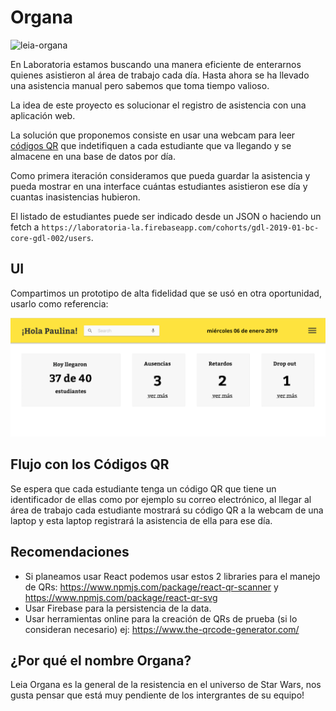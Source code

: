 # Organa

![leia-organa](https://cdn3.movieweb.com/i/article/O0m8u4sbGThx14jjeuuDUsegz6cXhJ/798:50/Star-Wars-8-Princess-Leia-Carrie-Fisher-Scenes.jpg)

En Laboratoria estamos buscando una manera eficiente de enterarnos quienes asistieron al área de trabajo cada día. Hasta ahora se ha llevado una asistencia manual pero sabemos que toma tiempo valioso.

La idea de este proyecto es solucionar el registro de asistencia con una aplicación web.

La solución que proponemos consiste en usar una webcam para leer [códigos QR](https://es.wikipedia.org/wiki/C%C3%B3digo_QR) que indetifiquen a cada estudiante que va llegando y se almacene en una base de datos por día.

Como primera iteración consideramos que pueda guardar la asistencia y pueda mostrar en una interface cuántas estudiantes asistieron ese día y cuantas inasistencias hubieron.

El listado de estudiantes puede ser indicado desde un JSON o haciendo un fetch a `https://laboratoria-la.firebaseapp.com/cohorts/gdl-2019-01-bc-core-gdl-002/users`.

## UI

Compartimos un prototipo de alta fidelidad que se usó en otra oportunidad, usarlo como referencia:

![prototipo-beta](prototipo-beta.png)


## Flujo con los Códigos QR

Se espera que cada estudiante tenga un código QR que tiene un identificador de ellas como por ejemplo su correo electrónico, al llegar al área de trabajo cada estudiante mostrará su código QR a la webcam de una laptop y esta laptop registrará la asistencia de ella para ese día.

## Recomendaciones

- Si planeamos usar React podemos usar estos 2 libraries para el manejo de QRs: https://www.npmjs.com/package/react-qr-scanner y https://www.npmjs.com/package/react-qr-svg
- Usar Firebase para la persistencia de la data.
- Usar herramientas online para la creación de QRs de prueba (si lo consideran necesario) ej: https://www.the-qrcode-generator.com/

## ¿Por qué el nombre Organa?

Leia Organa es la general de la resistencia en el universo de Star Wars, nos gusta pensar que está muy pendiente de los intergrantes de su equipo!

